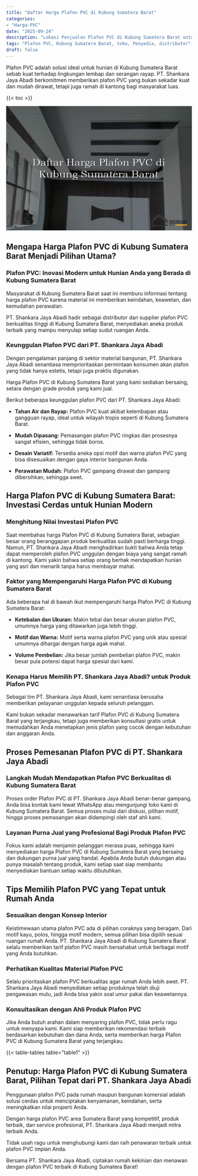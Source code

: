 ```yaml
---
title: "Daftar Harga Plafon PVC di Kubung Sumatera Barat"
categories: 
- "Harga-PVC"
date: "2025-09-24"
description: "Lokasi Penjualan Plafon PVC di Kubung Sumatera Barat untuk rumah, office, dan ritel. Panel berkualitas, variasi motif, warna menarik, beserta servis instalasi oleh teknisi ahli serta jaminan resmi!|Layanan distribusi Plafon PVC di Kubung Sumatera Barat untuk kebutuhan hunian, office, maupun toko, beserta produk unggulan dan pemasangan oleh tenaga ahli profesional serta garansi resmi.|Pilihan Plafon PVC di Kubung Sumatera Barat yang terpercaya bagi tempat tinggal, perkantoran, dan gerai, bersama produk terbaik dan instalasi ditangani oleh tenaga ahli profesional serta kepastian resmi.|Penjualan Plafon PVC di Kubung Sumatera Barat untuk rumah, perkantoran, serta gerai, dengan panel terbaik dan pemasangan ditangani oleh tenaga ahli profesional, dilengkapi dengan jaminan resmi.}"
tags: "Plafon PVC, Kubung Sumatera Barat, toko, Penyedia, distributor"
draft: false
---
```


Plafon PVC adalah solusi ideal untuk hunian di Kubung Sumatera Barat sebab kuat terhadap lingkungan lembap dan serangan rayap. PT. Shankara Jaya Abadi berkomitmen memberikan plafon PVC yang bukan sekadar kuat dan mudah dirawat, tetapi juga ramah di kantong bagi masyarakat luas.

{{< toc >}}

![Daftar Harga Plafon PVC di Kubung Sumatera Barat](/images/Harga-PVC/Daftar-Harga-Plafon-PVC-di-Kubung-Sumatera-Barat.png)


## Mengapa Harga Plafon PVC di Kubung Sumatera Barat Menjadi Pilihan Utama?

### Plafon PVC: Inovasi Modern untuk Hunian Anda yang Berada di Kubung Sumatera Barat

Masyarakat di Kubung Sumatera Barat saat ini memburu informasi tentang harga plafon PVC karena material ini memberikan keindahan, keawetan, dan kemudahan perawatan.

PT. Shankara Jaya Abadi hadir sebagai distributor dan supplier plafon PVC berkualitas tinggi di Kubung Sumatera Barat, menyediakan aneka produk terbaik yang mampu menyulap setiap sudut ruangan Anda.

### Keunggulan Plafon PVC dari PT. Shankara Jaya Abadi

Dengan pengalaman panjang di sektor material bangunan, PT. Shankara Jaya Abadi senantiasa memprioritaskan permintaan konsumen akan plafon yang tidak hanya estetis, tetapi juga praktis digunakan.

Harga Plafon PVC di Kubung Sumatera Barat yang kami sediakan bersaing, setara dengan grade produk yang kami jual.

Berikut beberapa keunggulan plafon PVC dari PT. Shankara Jaya Abadi:

- **Tahan Air dan Rayap:** Plafon PVC kuat akibat kelembapan atau gangguan rayap, ideal untuk wilayah tropis seperti di Kubung Sumatera Barat.

- **Mudah Dipasang:** Pemasangan plafon PVC ringkas dan prosesnya sangat efisien, sehingga tidak boros.

- **Desain Variatif:** Tersedia aneka opsi motif dan warna plafon PVC yang bisa disesuaikan dengan gaya interior bangunan Anda.

- **Perawatan Mudah:** Plafon PVC gampang dirawat dan gampang dibersihkan, sehingga awet.

## Harga Plafon PVC di Kubung Sumatera Barat: Investasi Cerdas untuk Hunian Modern

### Menghitung Nilai Investasi Plafon PVC

Saat membahas harga Plafon PVC di Kubung Sumatera Barat, sebagian besar orang beranggapan produk berkualitas sudah pasti berharga tinggi. Namun, PT. Shankara Jaya Abadi menghadirkan bukti bahwa Anda tetap dapat memperoleh plafon PVC unggulan dengan biaya yang sangat ramah di kantong. Kami yakin bahwa setiap orang berhak mendapatkan hunian yang asri dan menarik tanpa harus membayar mahal.

### Faktor yang Mempengaruhi Harga Plafon PVC di Kubung Sumatera Barat

Ada beberapa hal di bawah ikut mempengaruhi harga Plafon PVC di Kubung Sumatera Barat:

- **Ketebalan dan Ukuran:** Makin tebal dan besar ukuran plafon PVC, umumnya harga yang ditawarkan juga lebih tinggi.

- **Motif dan Warna:** Motif serta warna plafon PVC yang unik atau spesial umumnya dihargai dengan harga agak mahal.

- **Volume Pembelian:** Jika besar jumlah pembelian plafon PVC, makin besar pula potensi dapat harga spesial dari kami.

### Kenapa Harus Memilih PT. Shankara Jaya Abadi? untuk Produk Plafon PVC

Sebagai tim PT. Shankara Jaya Abadi, kami senantiasa berusaha memberikan pelayanan unggulan kepada seluruh pelanggan.

Kami bukan sekadar menawarkan tarif Plafon PVC di Kubung Sumatera Barat yang terjangkau, tetapi juga memberikan konsultasi gratis untuk memudahkan Anda menetapkan jenis plafon yang cocok dengan kebutuhan dan anggaran Anda.

## Proses Pemesanan Plafon PVC di PT. Shankara Jaya Abadi

### Langkah Mudah Mendapatkan Plafon PVC Berkualitas di Kubung Sumatera Barat

Proses order Plafon PVC di PT. Shankara Jaya Abadi benar-benar gampang. Anda bisa kontak kami lewat WhatsApp atau mengunjungi toko kami di Kubung Sumatera Barat. Semua proses mulai dari diskusi, pilihan motif, hingga proses pemasangan akan didampingi oleh staf ahli kami.

### Layanan Purna Jual yang Profesional Bagi Produk Plafon PVC

Fokus kami adalah menjamin pelanggan merasa puas, sehingga kami menyediakan harga Plafon PVC di Kubung Sumatera Barat yang bersaing dan dukungan purna jual yang handal. Apabila Anda butuh dukungan atau punya masalah tentang produk, kami setiap saat siap membantu menyediakan bantuan setiap waktu dibutuhkan.

## Tips Memilih Plafon PVC yang Tepat untuk Rumah Anda

### Sesuaikan dengan Konsep Interior

Keistimewaan utama plafon PVC ada di pilihan coraknya yang beragam. Dari motif kayu, polos, hingga motif modern, semua pilihan bisa dipilih sesuai ruangan rumah Anda. PT. Shankara Jaya Abadi di Kubung Sumatera Barat selalu memberikan tarif plafon PVC masih bersahabat untuk berbagai motif yang Anda butuhkan.

### Perhatikan Kualitas Material Plafon PVC

Selalu prioritaskan plafon PVC berkualitas agar rumah Anda lebih awet. PT. Shankara Jaya Abadi menyediakan setiap produknya telah diuji pengawasan mutu, jadi Anda bisa yakin soal umur pakai dan keawetannya.

### Konsultasikan dengan Ahli Produk Plafon PVC

Jika Anda butuh arahan dalam menyaring plafon PVC, tidak perlu ragu untuk menyapa kami. Kami siap memberikan rekomendasi terbaik berdasarkan kebutuhan dan dana Anda, serta memberikan harga Plafon PVC di Kubung Sumatera Barat yang terjangkau.

{{< table-tables table="table1" >}}

## Penutup: Harga Plafon PVC di Kubung Sumatera Barat, Pilihan Tepat dari PT. Shankara Jaya Abadi

Penggunaan plafon PVC pada rumah maupun bangunan komersial adalah solusi cerdas untuk menciptakan kenyamanan, keindahan, serta meningkatkan nilai properti Anda.

Dengan harga plafon PVC area Sumatera Barat yang kompetitif, produk terbaik, dan service profesional, PT. Shankara Jaya Abadi menjadi mitra terbaik Anda.

Tidak usah ragu untuk menghubungi kami dan raih penawaran terbaik untuk plafon PVC impian Anda.

Bersama PT. Shankara Jaya Abadi, ciptakan rumah kekinian dan menawan dengan plafon PVC terbaik di Kubung Sumatera Barat!